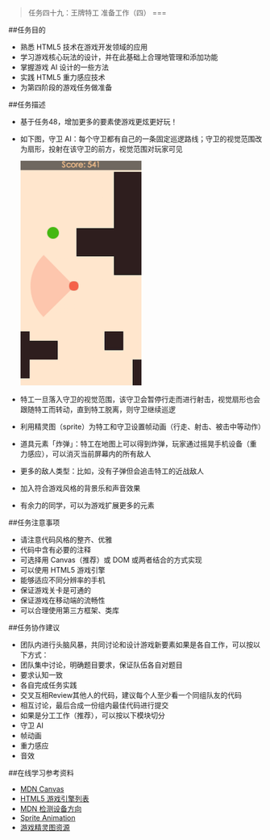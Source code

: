 >任务四十九：王牌特工 准备工作（四）
===

##任务目的
* 熟悉 HTML5 技术在游戏开发领域的应用
* 学习游戏核心玩法的设计，并在此基础上合理地管理和添加功能
* 掌握游戏 AI 设计的一些方法
* 实践 HTML5 重力感应技术
* 为第四阶段的游戏任务做准备


##任务描述
* 基于任务48，增加更多的要素使游戏更炫更好玩！
* 如下图，守卫 AI：每个守卫都有自己的一条固定巡逻路线；守卫的视觉范围改为扇形，投射在该守卫的前方，视觉范围对玩家可见

	![demo](../images/task_3_49_1.png)

* 特工一旦落入守卫的视觉范围，该守卫会暂停行走而进行射击，视觉扇形也会跟随特工而转动，直到特工脱离，则守卫继续巡逻
* 利用精灵图（sprite）为特工和守卫设置帧动画（行走、射击、被击中等动作）
* 道具元素「炸弹」：特工在地图上可以得到炸弹，玩家通过摇晃手机设备（重力感应），可以消灭当前屏幕内的所有敌人
* 更多的敌人类型：比如，没有子弹但会追击特工的近战敌人
* 加入符合游戏风格的背景乐和声音效果
* 有余力的同学，可以为游戏扩展更多的元素


##任务注意事项
* 请注意代码风格的整齐、优雅
* 代码中含有必要的注释
* 可选择用 Canvas（推荐）或 DOM 或两者结合的方式实现
* 可以使用 HTML5 游戏引擎
* 能够适应不同分辨率的手机
* 保证游戏关卡是可通的
* 保证游戏在移动端的流畅性
* 可以合理使用第三方框架、类库


##任务协作建议
* 团队内进行头脑风暴，共同讨论和设计游戏新要素如果是各自工作，可以按以下方式：
* 团队集中讨论，明确题目要求，保证队伍各自对题目
* 要求认知一致
* 各自完成任务实践
* 交叉互相Review其他人的代码，建议每个人至少看一个同组队友的代码
* 相互讨论，最后合成一份组内最佳代码进行提交
* 如果是分工工作（推荐），可以按以下模块切分
* 守卫 AI
* 帧动画
* 重力感应
* 音效

##在线学习参考资料
* [MDN Canvas](https://developer.mozilla.org/zh-CN/docs/Web/API/Canvas_API)
* [HTML5 游戏引擎列表](https://html5gameengine.com/)
* [MDN 检测设备方向](https://developer.mozilla.org/zh-CN/docs/Web/API/Detecting_device_orientation)
* [Sprite Animation](http://gamedevelopment.tutsplus.com/tutorials/an-introduction-to-spritesheet-animation--gamedev-13099)
* [游戏精灵图资源](http://www.spriters-resource.com/)